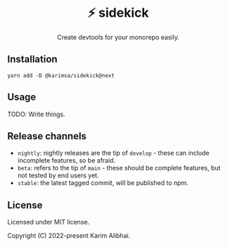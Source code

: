 <h1 align="center">⚡️ sidekick</h1>
<p align="center">Create devtools for your monorepo easily.</p>

## Installation

```shell
yarn add -D @karimsa/sidekick@next
```

## Usage

TODO: Write things.

## Release channels

 * `nightly`: nightly releases are the tip of `develop` - these can include incomplete features, so be afraid.
 * `beta`: refers to the tip of `main` - these should be complete features, but not tested by end users yet.
 * `stable`: the latest tagged commit, will be published to npm.

## License

Licensed under MIT license.

Copyright (C) 2022-present Karim Alibhai.
